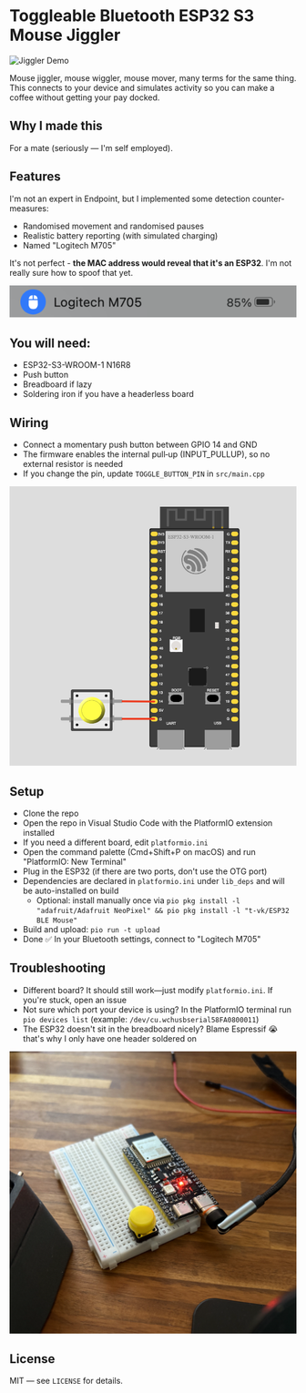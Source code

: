 # Toggleable Bluetooth ESP32 S3 Mouse Jiggler

![Jiggler Demo](images/demo.gif)

Mouse jiggler, mouse wiggler, mouse mover, many terms for the same thing.
This connects to your device and simulates activity so you can make a coffee without getting your pay docked.

## Why I made this

For a mate (seriously — I'm self employed).

## Features

I'm not an expert in Endpoint, but I implemented some detection counter-measures:

- Randomised movement and randomised pauses
- Realistic battery reporting (with simulated charging)
- Named "Logitech M705"

It's not perfect - **the MAC address would reveal that it's an ESP32**. I'm not really sure how to spoof that yet.

![Name and battery](images/name-and-battery.png)

## You will need:

- ESP32-S3-WROOM-1 N16R8
- Push button
- Breadboard if lazy
- Soldering iron if you have a headerless board

## Wiring

- Connect a momentary push button between GPIO 14 and GND
- The firmware enables the internal pull‑up (INPUT_PULLUP), so no external resistor is needed
- If you change the pin, update `TOGGLE_BUTTON_PIN` in `src/main.cpp`

![Wiring diagram](images/wiring.png)

## Setup

- Clone the repo
- Open the repo in Visual Studio Code with the PlatformIO extension installed
- If you need a different board, edit `platformio.ini`
- Open the command palette (Cmd+Shift+P on macOS) and run "PlatformIO: New Terminal"
- Plug in the ESP32 (if there are two ports, don't use the OTG port)
- Dependencies are declared in `platformio.ini` under `lib_deps` and will be auto-installed on build
  - Optional: install manually once via `pio pkg install -l "adafruit/Adafruit NeoPixel" && pio pkg install -l "t-vk/ESP32 BLE Mouse"`
- Build and upload: `pio run -t upload`
- Done ✅ In your Bluetooth settings, connect to "Logitech M705"

## Troubleshooting

- Different board? It should still work—just modify `platformio.ini`. If you're stuck, open an issue
- Not sure which port your device is using? In the PlatformIO terminal run `pio devices list` (example: `/dev/cu.wchusbserial58FA0800011`)
- The ESP32 doesn't sit in the breadboard nicely? Blame Espressif 😭 that's why I only have one header soldered on

![Jiggler](images/jiggler.png)


## License

MIT — see `LICENSE` for details.
